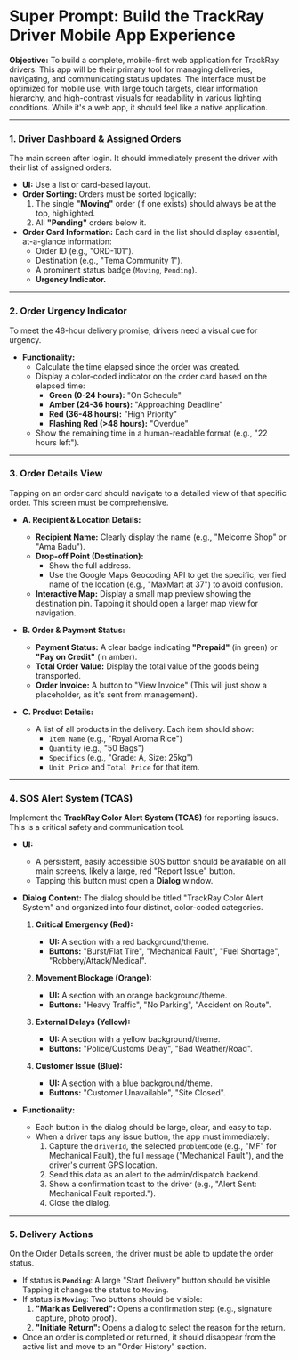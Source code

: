 # Super Prompt: Build the TrackRay Driver Mobile App Experience

**Objective:** To build a complete, mobile-first web application for TrackRay drivers. This app will be their primary tool for managing deliveries, navigating, and communicating status updates. The interface must be optimized for mobile use, with large touch targets, clear information hierarchy, and high-contrast visuals for readability in various lighting conditions. While it's a web app, it should feel like a native application.

---

### **1. Driver Dashboard & Assigned Orders**

The main screen after login. It should immediately present the driver with their list of assigned orders.

*   **UI:** Use a list or card-based layout.
*   **Order Sorting:** Orders must be sorted logically:
    1.  The single **"Moving"** order (if one exists) should always be at the top, highlighted.
    2.  All **"Pending"** orders below it.
*   **Order Card Information:** Each card in the list should display essential, at-a-glance information:
    *   Order ID (e.g., "ORD-101").
    *   Destination (e.g., "Tema Community 1").
    *   A prominent status badge (`Moving`, `Pending`).
    *   **Urgency Indicator.**

---

### **2. Order Urgency Indicator**

To meet the 48-hour delivery promise, drivers need a visual cue for urgency.

*   **Functionality:**
    *   Calculate the time elapsed since the order was created.
    *   Display a color-coded indicator on the order card based on the elapsed time:
        *   **Green (0-24 hours):** "On Schedule"
        *   **Amber (24-36 hours):** "Approaching Deadline"
        *   **Red (36-48 hours):** "High Priority"
        *   **Flashing Red (>48 hours):** "Overdue"
    *   Show the remaining time in a human-readable format (e.g., "22 hours left").

---

### **3. Order Details View**

Tapping on an order card should navigate to a detailed view of that specific order. This screen must be comprehensive.

*   **A. Recipient & Location Details:**
    *   **Recipient Name:** Clearly display the name (e.g., "Melcome Shop" or "Ama Badu").
    *   **Drop-off Point (Destination):**
        *   Show the full address.
        *   Use the Google Maps Geocoding API to get the specific, verified name of the location (e.g., "MaxMart at 37") to avoid confusion.
    *   **Interactive Map:** Display a small map preview showing the destination pin. Tapping it should open a larger map view for navigation.

*   **B. Order & Payment Status:**
    *   **Payment Status:** A clear badge indicating **"Prepaid"** (in green) or **"Pay on Credit"** (in amber).
    *   **Total Order Value:** Display the total value of the goods being transported.
    *   **Order Invoice:** A button to "View Invoice" (This will just show a placeholder, as it's sent from management).

*   **C. Product Details:**
    *   A list of all products in the delivery. Each item should show:
        *   `Item Name` (e.g., "Royal Aroma Rice")
        *   `Quantity` (e.g., "50 Bags")
        *   `Specifics` (e.g., "Grade: A, Size: 25kg")
        *   `Unit Price` and `Total Price` for that item.

---

### **4. SOS Alert System (TCAS)**

Implement the **TrackRay Color Alert System (TCAS)** for reporting issues. This is a critical safety and communication tool.

*   **UI:**
    *   A persistent, easily accessible SOS button should be available on all main screens, likely a large, red "Report Issue" button.
    *   Tapping this button must open a **Dialog** window.

*   **Dialog Content:** The dialog should be titled "TrackRay Color Alert System" and organized into four distinct, color-coded categories.

    1.  **Critical Emergency (Red):**
        *   **UI:** A section with a red background/theme.
        *   **Buttons:** "Burst/Flat Tire", "Mechanical Fault", "Fuel Shortage", "Robbery/Attack/Medical".

    2.  **Movement Blockage (Orange):**
        *   **UI:** A section with an orange background/theme.
        *   **Buttons:** "Heavy Traffic", "No Parking", "Accident on Route".

    3.  **External Delays (Yellow):**
        *   **UI:** A section with a yellow background/theme.
        *   **Buttons:** "Police/Customs Delay", "Bad Weather/Road".

    4.  **Customer Issue (Blue):**
        *   **UI:** A section with a blue background/theme.
        *   **Buttons:** "Customer Unavailable", "Site Closed".

*   **Functionality:**
    *   Each button in the dialog should be large, clear, and easy to tap.
    *   When a driver taps any issue button, the app must immediately:
        1.  Capture the `driverId`, the selected `problemCode` (e.g., "MF" for Mechanical Fault), the full `message` ("Mechanical Fault"), and the driver's current GPS location.
        2.  Send this data as an alert to the admin/dispatch backend.
        3.  Show a confirmation toast to the driver (e.g., "Alert Sent: Mechanical Fault reported.").
        4.  Close the dialog.

---

### **5. Delivery Actions**

On the Order Details screen, the driver must be able to update the order status.

*   If status is **`Pending`**: A large "Start Delivery" button should be visible. Tapping it changes the status to `Moving`.
*   If status is **`Moving`**: Two buttons should be visible:
    1.  **"Mark as Delivered":** Opens a confirmation step (e.g., signature capture, photo proof).
    2.  **"Initiate Return":** Opens a dialog to select the reason for the return.
*   Once an order is completed or returned, it should disappear from the active list and move to an "Order History" section.
